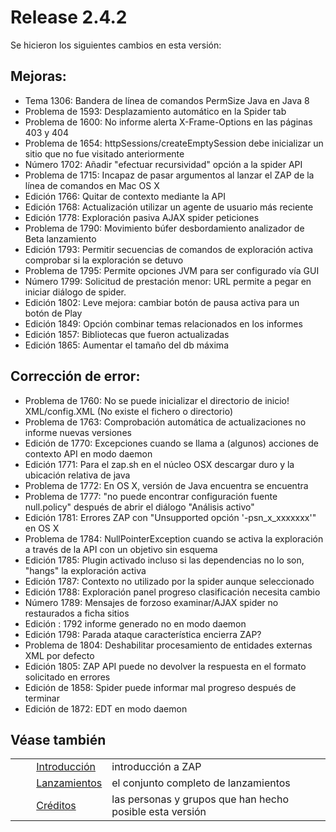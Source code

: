 # Release 2.4.2 #

Se hicieron los siguientes cambios en esta versión:

## Mejoras: ##

 *  Tema 1306: Bandera de línea de comandos PermSize Java en Java 8
 *  Problema de 1593: Desplazamiento automático en la Spider tab
 *  Problema de 1600: No informe alerta X-Frame-Options en las páginas 403 y 404
 *  Problema de 1654: httpSessions/createEmptySession debe inicializar un sitio que no fue visitado anteriormente
 *  Número 1702: Añadir "efectuar recursividad" opción a la spider API
 *  Problema de 1715: Incapaz de pasar argumentos al lanzar el ZAP de la línea de comandos en Mac OS X
 *  Edición 1766: Quitar de contexto mediante la API
 *  Edición 1768: Actualización utilizar un agente de usuario más reciente
 *  Edición 1778: Exploración pasiva AJAX spider peticiones
 *  Problema de 1790: Movimiento búfer desbordamiento analizador de Beta lanzamiento
 *  Edición 1793: Permitir secuencias de comandos de exploración activa comprobar si la exploración se detuvo
 *  Problema de 1795: Permite opciones JVM para ser configurado vía GUI
 *  Número 1799: Solicitud de prestación menor: URL permite a pegar en iniciar diálogo de spider.
 *  Edición 1802: Leve mejora: cambiar botón de pausa activa para un botón de Play
 *  Edición 1849: Opción combinar temas relacionados en los informes
 *  Edición 1857: Bibliotecas que fueron actualizadas
 *  Edición 1865: Aumentar el tamaño del db máxima

## Corrección de error: ##

 *  Problema de 1760: No se puede inicializar el directorio de inicio! XML/config.XML (No existe el fichero o directorio)
 *  Problema de 1763: Comprobación automática de actualizaciones no informe nuevas versiones
 *  Edición de 1770: Excepciones cuando se llama a (algunos) acciones de contexto API en modo daemon
 *  Edición 1771: Para el zap.sh en el núcleo OSX descargar duro y la ubicación relativa de java
 *  Problema de 1772: En OS X, versión de Java encuentra se encuentra
 *  Problema de 1777: "no puede encontrar configuración fuente null.policy" después de abrir el diálogo "Análisis activo"
 *  Edición 1781: Errores ZAP con "Unsupported opción '-psn\_x\_xxxxxxx'" en OS X
 *  Problema de 1784: NullPointerException cuando se activa la exploración a través de la API con un objetivo sin esquema
 *  Edición 1785: Plugin activado incluso si las dependencias no lo son, "hangs" la exploración activa
 *  Edición 1787: Contexto no utilizado por la spider aunque seleccionado
 *  Edición 1788: Exploración panel progreso clasificación necesita cambio
 *  Número 1789: Mensajes de forzoso examinar/AJAX spider no restaurados a ficha sitios
 *  Edición : 1792 informe generado no en modo daemon
 *  Edición 1798: Parada ataque característica encierra ZAP?
 *  Problema de 1804: Deshabilitar procesamiento de entidades externas XML por defecto
 *  Edición 1805: ZAP API puede no devolver la respuesta en el formato solicitado en errores
 *  Edición de 1858: Spider puede informar mal progreso después de terminar
 *  Edición de 1872: EDT en modo daemon

## Véase también ##

<table> 
 <tbody>
  <tr>
   <td>&nbsp;&nbsp;&nbsp;&nbsp;</td>
   <td><a href="HelpIntro" rel="nofollow">Introducci&oacute;n</a></td>
   <td>introducci&oacute;n a ZAP</td>
  </tr> 
  <tr>
   <td>&nbsp;&nbsp;&nbsp;&nbsp;</td>
   <td><a href="HelpReleasesReleases" rel="nofollow">Lanzamientos</a></td>
   <td>el conjunto completo de lanzamientos</td>
  </tr> 
  <tr>
   <td>&nbsp;&nbsp;&nbsp;&nbsp;</td>
   <td><a href="HelpCredits" rel="nofollow">Cr&eacute;ditos</a></td>
   <td>las personas y grupos que han hecho posible esta versi&oacute;n</td>
  </tr> 
 </tbody>
</table>